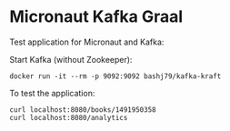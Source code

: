 # Micronaut Kafka Graal #

Test application for Micronaut and Kafka:

Start Kafka (without Zookeeper):

```
docker run -it --rm -p 9092:9092 bashj79/kafka-kraft
```

To test the application:

```
curl localhost:8080/books/1491950358
curl localhost:8080/analytics
```
